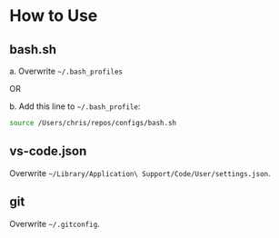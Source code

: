 # How to Use

## bash.sh

a. Overwrite `~/.bash_profiles`

OR

b. Add this line to `~/.bash_profile`:
```bash
source /Users/chris/repos/configs/bash.sh
```

## vs-code.json

Overwrite `~/Library/Application\ Support/Code/User/settings.json`.

## git

Overwrite `~/.gitconfig`.
